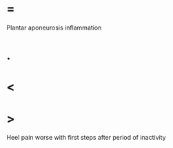 # =

Plantar aponeurosis inflammation

# .

# <

# >

Heel pain worse with first steps after period of inactivity
